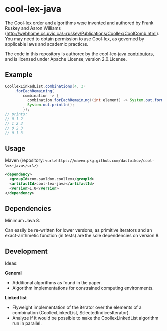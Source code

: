# cool-lex-java

The Cool-lex order and algorithms were invented and authored by Frank Ruskey and Aaron Williams (<http://webhome.cs.uvic.ca/~ruskey/Publications/Coollex/CoolComb.html>).
You may need to obtain permission to use Cool-lex, as governed by applicable laws and academic practices.

The code in this repository is authored by the cool-lex-java [contributors](CONTRIBUTORS), and is licensed under Apache License, version 2.0.License.

## Example

```java
CoollexLinkedList.combinations(4, 3)
    .forEachRemaining(
        combination -> {
          combination.forEachRemaining((int element) -> System.out.format("%d ", element));
          System.out.println();
        });
// prints:
// 0 1 2
// 1 2 3
// 0 2 3
// 0 1 3
```

## Usage

Maven (repository: `<url>https://maven.pkg.github.com/dastoikov/cool-lex-java</url>`)

```xml
<dependency>
  <groupId>com.samldom.coollex</groupId>
  <artifactId>cool-lex-java</artifactId>
  <version>1.0</version>
</dependency>
```

## Dependencies

Minimum Java 8.

Can easily be re-written for lower versions, as primitive iterators and an exact-arithmetic function (in tests) are the sole dependencies on version 8.

## Development

Ideas:

**General**

* Additional algorithms as found in the paper.
* Algorithm implementations for constrained computing environments.

**Linked list**

* Flyweight implementation of the iterator over the elements of a combination (CoollexLinkedList, SelectedIndicesIterator).
* Analyze if it would be possible to make the CoollexLinkedList algorithm run in parallel.
